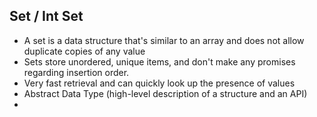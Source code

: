 ## Set / Int Set
* A set is a data structure that's similar to an array and does not allow duplicate copies of any value
* Sets store unordered, unique items, and don't make any promises regarding insertion order.
* Very fast retrieval and can quickly look up the presence of values
* Abstract Data Type (high-level description of a structure and an API)
* 